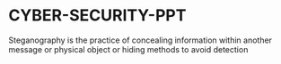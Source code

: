 # CYBER-SECURITY-PPT
Steganography is the practice of concealing information within another message or physical object or hiding methods to avoid detection 
